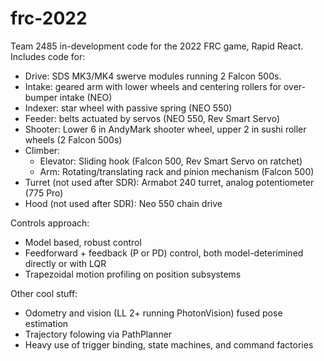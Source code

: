 # frc-2022
Team 2485 in-development code for the 2022 FRC game, Rapid React. 
Includes code for:
- Drive: SDS MK3/MK4 swerve modules running 2 Falcon 500s. 
- Intake: geared arm with lower wheels and centering rollers for over-bumper intake (NEO)
- Indexer: star wheel with passive spring (NEO 550)
- Feeder: belts actuated by servos (NEO 550, Rev Smart Servo)
- Shooter: Lower 6 in AndyMark shooter wheel, upper 2 in sushi roller wheels (2 Falcon 500s)
- Climber:
  - Elevator: Sliding hook (Falcon 500, Rev Smart Servo on ratchet)
  - Arm: Rotating/translating rack and pinion mechanism (Falcon 500)
- Turret (not used after SDR): Armabot 240 turret, analog potentiometer (775 Pro)
- Hood (not used after SDR): Neo 550 chain drive

Controls approach:
- Model based, robust control 
- Feedforward + feedback (P or PD) control, both model-deterimined directly or with LQR
- Trapezoidal motion profiling on position subsystems

Other cool stuff:
- Odometry and vision (LL 2+ running PhotonVision) fused pose estimation
- Trajectory folowing via PathPlanner
- Heavy use of trigger binding, state machines, and command factories

